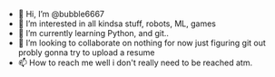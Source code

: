 - 👋 Hi, I’m @bubble6667
- 👀 I’m interested in all kindsa stuff, robots, ML, games
- 🌱 I’m currently learning Python, and git..
- 💞️ I’m looking to collaborate on nothing for now just figuring git out probly gonna try to upload a resume
- 📫 How to reach me well i don't really need to be reached atm.

<!---
bubble6667/bubble6667 is a ✨ special ✨ repository because its `README.md` (this file) appears on your GitHub profile.
You can click the Preview link to take a look at your changes.
--->
